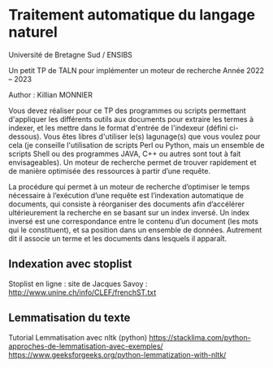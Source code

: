 # Traitement automatique du langage naturel

Université de Bretagne Sud / ENSIBS

Un petit TP de TALN pour implémenter un moteur de recherche
Année 2022 – 2023

Author : Killian MONNIER

Vous devez réaliser pour ce TP des programmes ou scripts permettant d'appliquer les différents
outils aux documents pour extraire les termes à indexer, et les mettre dans le format d'entrée de
l'indexeur (défini ci-dessous). Vous êtes libres d'utiliser le(s) lagunage(s) que vous voulez pour cela
(je conseille l'utilisation de scripts Perl ou Python, mais un ensemble de scripts Shell ou des
programmes JAVA, C++ ou autres sont tout à fait envisageables).
Un moteur de recherche permet de trouver rapidement et de manière optimisée des ressources à
partir d’une requête.

La procédure qui permet à un moteur de recherche d’optimiser le temps nécessaire à l’exécution
d’une requête est l’indexation automatique de documents, qui consiste à réorganiser des documents
afin d’accélérer ultérieurement la recherche en se basant sur un index inversé.
Un index inversé est une correspondance entre le contenu d’un document (les mots qui le
constituent), et sa position dans un ensemble de données. Autrement dit il associe un terme et les
documents dans lesquels il apparaît.

## Indexation avec stoplist
Stoplist en ligne : site de Jacques Savoy : http://www.unine.ch/info/CLEF/frenchST.txt

## Lemmatisation du texte
Tutorial Lemmatisation avec nltk (python)
https://stacklima.com/python-approches-de-lemmatisation-avec-exemples/
https://www.geeksforgeeks.org/python-lemmatization-with-nltk/